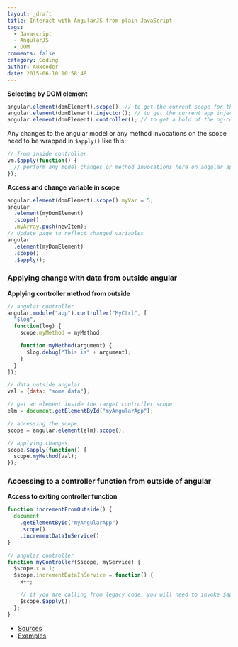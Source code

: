 ```yaml
---
layout: _draft
title: Interact with AngularJS from plain JavaScript
tags:
  - Javascript
  - AngularJS
  - DOM
comments: false
category: Coding
author: Auxcoder
date: 2015-06-10 10:58:48
---
```



**Selecting by DOM element**

```js
angular.element(domElement).scope(); // to get the current scope for the element
angular.element(domElement).injector(); // to get the current app injector
angular.element(domElement).controller(); // to get a hold of the ng-controller instance.
```

Any changes to the angular model or any method invocations on the scope need to be wrapped in `$apply()` like this:

```js
// from inside controller
vm.$apply(function() {
  // perform any model changes or method invocations here on angular app.
});
```

**Access and change variable in scope**

```js
angular.element(domElement).scope().myVar = 5;
angular
  .element(myDomElement)
  .scope()
  .myArray.push(newItem);
// Update page to reflect changed variables
angular
  .element(myDomElement)
  .scope()
  .$apply();
```

### Applying change with data from outside angular

**Applying controller method from outside**

```js
// angular controller
angular.module("app").controller("MyCtrl", [
  "$log",
  function(log) {
    scope.myMethod = myMethod;

    function myMethod(argument) {
      $log.debug("This is" + argument);
    }
  }
]);

// data outside angular
val = {data: "some data"};

// get an element inside the target controller scope
elm = document.getElementById("myAngularApp");

// accessing the scope
scope = angular.element(elm).scope();

// applying changes
scope.$apply(function() {
  scope.myMethod(val);
});
```

### Accessing to a controller function from outside of angular

**Access to exiting controller function**

```js
function incrementFromOutside() {
  document
    .getElementById("myAngularApp")
    .scope()
    .incrementDataInService();
}

// angular controller
function myController($scope, myService) {
  $scope.x = 1;
  $scope.incrementDataInService = function() {
    x++;

    // if you are calling from legacy code, you will need to invoke $apply()
    $scope.$apply();
  };
}
```

- [Sources](http://stackoverflow.com/questions/10490570/call-angular-js-from-legacy-code)
- [Examples](http://jsfiddle.net/peterdrinnan/2nPnB/16/)
